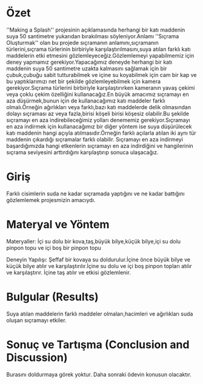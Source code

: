 
  # Özet 
  ''Making a Splash'' projesinin açıklamasında herhangi bir katı maddenin suya 50 santimetre yukarıdan bırakılması söyleniyor.Anlamı ''Sıçrama Oluşturmak'' olan bu projede sıçramanın anlamını,sıçramanın türlerini,sıçrama türlerinin birbiriyle karşılaştırılmasını,suya atılan farklı katı maddelerin etki etmesini gözlemleyeceğiz.Gözlemlemeyi yapabilmemiz için deney yapmamız gerekiyor.Yapacağımız deneyde herhangi bir katı maddenin suya 50 santimetre uzakta kalmasını sağlamak için bir çubuk,çubuğu sabit tutturabilmek ve içine su koyabilmek için cam bir kap ve bu yaptıklarımızı net bir şekilde gözlemleyebilmek için kamera gerekiyor.Sıçrama türlerini birbiriyle karşılaştırırken kameranın yavaş çekimi veya çoklu çekim özelliğini kullanacağız.En büyük amacımız sıçramayı en aza düşürmek,bunun için de kullanacağımız katı maddeler farklı olmalı.Örneğin ağırlıkları veya  farklı,bazı katı maddelerde delik olmasından dolayı sıçraması az veya fazla,birisi köşeli birisi köşesiz olabilir.Bu şekilde sıçramayı en aza indirebileceğimiz yolları denememiz gerekiyor.Sıçramayı en aza indirmek için kullanacağımız bir diğer yöntem ise suya düşürülecek katı maddenin hangi açıyla atılmasıdır.Örneğin farklı açılarla atılan iki aynı tür maddenin çıkardığı sıçramalar farklı olabilir. Sıçramayı en aza indirmeyi başardığımızda hangi etkenlerin sıçramayı en aza indirdiğini ve hangilerinin sıçrama seviyesini arttırdığını karşılaştırıp sonuca ulaşacağız.

# Giriş
Farklı cisimlerin suda ne kadar sıçramada yaptığını ve ne kadar battığını gözlemlemek projesmizin amacıydı. 

# Materyal ve Yöntem 
Materyaller:
İçi su dolu bir kova,taş,büyük bilye,küçük bilye,içi su dolu pinpon topu ve içi boş bir pinpon topu

Deneyin Yapılışı:
Şeffaf bir kovaya su doldurulur.İçine önce büyük bilye ve küçük bilye atılır ve karşılaştırılır.İçine su dolu ve içi boş pinpon topları atılır ve karşılaştırır. İçine taş atılır ve etkisi gözlemlenir. 


# Bulgular (Results)
Suya atılan maddelerin farklı maddeler olmaları,hacimleri ve ağırlıkları suda oluşan sıçramayı etkiler. 



# Sonuç ve Tartışma (Conclusion and Discussion) 
Burasını doldurmaya görek yoktur. Daha sonraki ödevin konusun olacaktır. 


